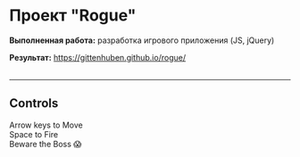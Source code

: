 # Проект "Rogue"
**Выполненная работа:** разработка игрового приложения (JS, jQuery)

**Результат:** https://gittenhuben.github.io/rogue/
<br><br>
***
## Controls
Arrow keys to Move  
Space to Fire  
Beware the Boss :scream:
